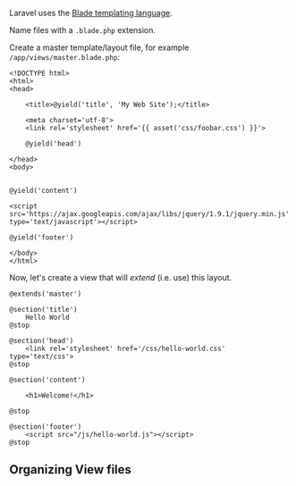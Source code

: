 Laravel uses the [Blade templating language](http://laravel.com/docs/templates#blade-templating).

Name files with a `.blade.php` extension.

Create a master template/layout file, for example `/app/views/master.blade.php`:

	<!DOCTYPE html>
	<html>
	<head>

		<title>@yield('title', 'My Web Site');</title>
		
		<meta charset='utf-8'>
		<link rel='stylesheet' href='{{ asset('css/foobar.css') }}'>
		
		@yield('head')

	</head>
	<body>


	@yield('content')

	<script src='https://ajax.googleapis.com/ajax/libs/jquery/1.9.1/jquery.min.js' type='text/javascript'></script>

	@yield('footer')
		
	</body>
	</html>

Now, let's create a view that will *extend* (i.e. use) this layout.
	
	@extends('master')
	
	@section('title')
		Hello World
	@stop

	@section('head')
		<link rel='stylesheet' href='/css/hello-world.css' type='text/css'>
	@stop
	
	@section('content')
	
		<h1>Welcome!</h1>
	
	@stop
	
	@section('footer')
		<script src="/js/hello-world.js"></script>
	@stop
	

## Organizing View files
